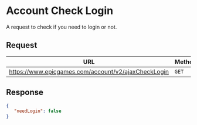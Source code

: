 # Account Check Login
A request to check if you need to login or not.

## Request
| URL | Method |
| - | - |
| https://www.epicgames.com/account/v2/ajaxCheckLogin | `GET` |

## Response
```json
{
   "needLogin": false
}
```